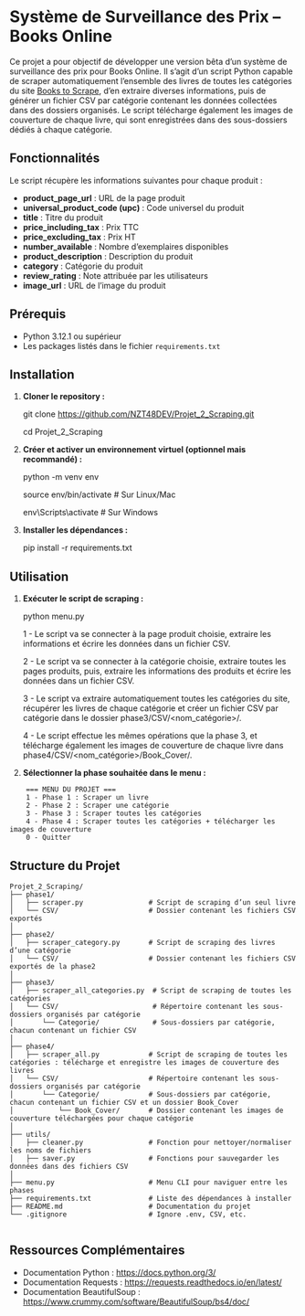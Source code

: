 # Système de Surveillance des Prix – Books Online

Ce projet a pour objectif de développer une version bêta d’un système de surveillance des prix pour Books Online. Il s’agit d’un script Python capable de scraper automatiquement l’ensemble des livres de toutes les catégories du site [Books to Scrape](http://books.toscrape.com/), d’en extraire diverses informations, puis de générer un fichier CSV par catégorie contenant les données collectées dans des dossiers organisés.
Le script télécharge également les images de couverture de chaque livre, qui sont enregistrées dans des sous-dossiers dédiés à chaque catégorie.


## Fonctionnalités

Le script récupère les informations suivantes pour chaque produit :
- **product_page_url** : URL de la page produit
- **universal_product_code (upc)** : Code universel du produit
- **title** : Titre du produit
- **price_including_tax** : Prix TTC
- **price_excluding_tax** : Prix HT
- **number_available** : Nombre d’exemplaires disponibles
- **product_description** : Description du produit
- **category** : Catégorie du produit
- **review_rating** : Note attribuée par les utilisateurs
- **image_url** : URL de l’image du produit


## Prérequis

- Python 3.12.1 ou supérieur
- Les packages listés dans le fichier `requirements.txt`


## Installation

1. **Cloner le repository :**
    
    git clone https://github.com/NZT48DEV/Projet_2_Scraping.git

    cd Projet_2_Scraping


2. **Créer et activer un environnement virtuel (optionnel mais recommandé) :**
    
    python -m venv env

    source env/bin/activate  # Sur Linux/Mac

    env\Scripts\activate     # Sur Windows


3. **Installer les dépendances :**
    
    pip install -r requirements.txt


## Utilisation

1. **Exécuter le script de scraping :**
    
    python menu.py

    1 - Le script va se connecter à la page produit choisie, extraire les informations et écrire les données dans un fichier CSV.
    
    2 - Le script va se connecter à la catégorie choisie, extraire toutes les pages produits, puis, extraire les informations des produits et écrire les données dans un fichier CSV.

    3 - Le script va extraire automatiquement toutes les catégories du site, récupérer les livres de chaque catégorie et créer un fichier CSV par catégorie dans le dossier phase3/CSV/<nom_catégorie>/.

    4 - Le script effectue les mêmes opérations que la phase 3, et télécharge également les images de couverture de chaque livre dans phase4/CSV/<nom_catégorie>/Book_Cover/.
    

2. **Sélectionner la phase souhaitée dans le menu :**

```
    === MENU DU PROJET ===
    1 - Phase 1 : Scraper un livre
    2 - Phase 2 : Scraper une catégorie
    3 - Phase 3 : Scraper toutes les catégories
    4 - Phase 4 : Scraper toutes les catégories + télécharger les images de couverture
    0 - Quitter
```


## Structure du Projet

```
Projet_2_Scraping/
├── phase1/
│   ├── scraper.py                # Script de scraping d’un seul livre
│   └── CSV/                      # Dossier contenant les fichiers CSV exportés
│
├── phase2/
│   ├── scraper_category.py       # Script de scraping des livres d’une catégorie
│   └── CSV/                      # Dossier contenant les fichiers CSV exportés de la phase2
│
├── phase3/
│   ├── scraper_all_categories.py  # Script de scraping de toutes les catégories
│   └── CSV/                       # Répertoire contenant les sous-dossiers organisés par catégorie
│       └── Categorie/             # Sous-dossiers par catégorie, chacun contenant un fichier CSV
│
├── phase4/
│   ├── scraper_all.py            # Script de scraping de toutes les catégories : télécharge et enregistre les images de couverture des livres
│   └── CSV/                      # Répertoire contenant les sous-dossiers organisés par catégorie
│       └── Categorie/            # Sous-dossiers par catégorie, chacun contenant un fichier CSV et un dossier Book_Cover
│           └── Book_Cover/       # Dossier contenant les images de couverture téléchargées pour chaque catégorie
│
├── utils/
│   ├── cleaner.py                # Fonction pour nettoyer/normaliser les noms de fichiers
│   ├── saver.py                  # Fonctions pour sauvegarder les données dans des fichiers CSV
│
├── menu.py                       # Menu CLI pour naviguer entre les phases
├── requirements.txt              # Liste des dépendances à installer
├── README.md                     # Documentation du projet
└── .gitignore                    # Ignore .env, CSV, etc.


```


## Ressources Complémentaires
- Documentation Python : https://docs.python.org/3/
- Documentation Requests : https://requests.readthedocs.io/en/latest/
- Documentation BeautifulSoup : https://www.crummy.com/software/BeautifulSoup/bs4/doc/
